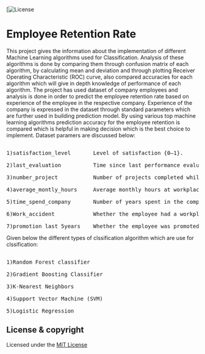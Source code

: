 [![License](https://github.com/MaheshTheng/Employee_Retention_Rate/blob/master/LICENSE)

# Employee Retention Rate
This project gives the information about the implementation of different Machine Learning algorithms used for Classification. Analysis of these algorithms is done by comparing them through confusion matrix of each algorithm, by calculating mean and deviation and through plotting Receiver Operating Characteristic (ROC) curve, also compared accuracies for each algorithm which will give in depth knowledge of performance of each algorithm. The project has used dataset of company employees and analysis is done in order to predict the employee retention rate based on experience of the employee in the respective company. Experience of the company is expressed in the dataset through standard parameters which are further used in building prediction model. By using various top machine learning algorithms prediction accuracy for the employee retention is compared which is helpful in making decision which is the best choice to implement. Dataset paramers are discussed below:
<pre><br>1)satisfaction_level       Level of satisfaction {0–1}.
    <br>2)last_evaluation          Time since last performance evaluation (in years).
    <br>3)number_project           Number of projects completed while at work.
    <br>4)average_montly_hours     Average monthly hours at workplace.
    <br>5)time_spend_company       Number of years spent in the company.
    <br>6)Work_accident            Whether the employee had a workplace accident.
    <br>7)promotion_last_5years    Whether the employee was promoted in the last five years.</pre>
    
Given below the different types of clssification algorithm which are use for clssification:
<pre><br>1)Random Forest classifier
    <br>2)Gradient Boosting Classifier
    <br>3)K-Nearest Neighbors
    <br>4)Support Vector Machine (SVM)
    <br>5)Logistic Regression</pre>

## License & copyright
Licensed under the [MIT License](LICENSE)
